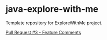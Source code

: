 # java-explore-with-me
Template repository for ExploreWithMe project.

[Pull Request #3 - Feature Comments](https://github.com/Paul-Value/java-explore-with-me/pull/3)